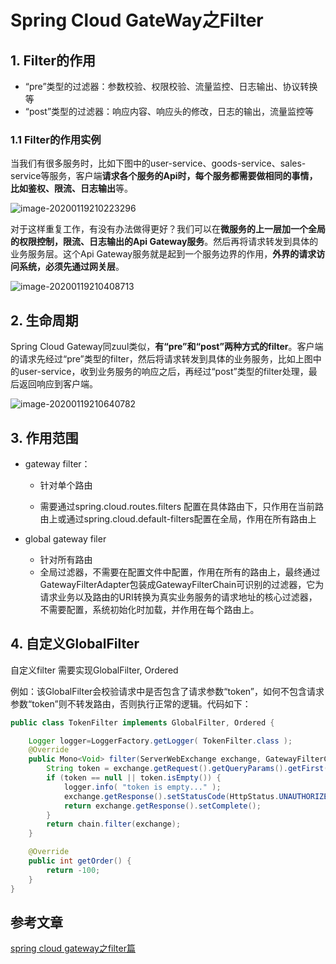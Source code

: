 # Spring Cloud GateWay之Filter

## 1. Filter的作用

- “pre”类型的过滤器：参数校验、权限校验、流量监控、日志输出、协议转换等
- “post”类型的过滤器：响应内容、响应头的修改，日志的输出，流量监控等

### 1.1 Filter的作用实例

当我们有很多服务时，比如下图中的user-service、goods-service、sales-service等服务，客户端**请求各个服务的Api时，每个服务都需要做相同的事情，比如鉴权、限流、日志输出**等。

![image-20200119210223296](https://gitee.com/zszdevelop/blogimage/raw/master/img/image-20200119210223296.png)

对于这样重复工作，有没有办法做得更好？我们可以在**微服务的上一层加一个全局的权限控制，限流、日志输出的Api Gateway服务**。然后再将请求转发到具体的业务服务层。这个Api Gateway服务就是起到一个服务边界的作用，**外界的请求访问系统，必须先通过网关层**。

![image-20200119210408713](https://gitee.com/zszdevelop/blogimage/raw/master/img/image-20200119210408713.png)

## 2. 生命周期

Spring Cloud Gateway同zuul类似，**有“pre”和“post”两种方式的filter**。客户端的请求先经过“pre”类型的filter，然后将请求转发到具体的业务服务，比如上图中的user-service，收到业务服务的响应之后，再经过“post”类型的filter处理，最后返回响应到客户端。

![image-20200119210640782](https://gitee.com/zszdevelop/blogimage/raw/master/img/image-20200119210640782.png)

## 3. 作用范围

- gateway filter：

  - 针对单个路由

  - 需要通过spring.cloud.routes.filters 配置在具体路由下，只作用在当前路由上或通过spring.cloud.default-filters配置在全局，作用在所有路由上

- global gateway filer

  - 针对所有路由
  - 全局过滤器，不需要在配置文件中配置，作用在所有的路由上，最终通过GatewayFilterAdapter包装成GatewayFilterChain可识别的过滤器，它为请求业务以及路由的URI转换为真实业务服务的请求地址的核心过滤器，不需要配置，系统初始化时加载，并作用在每个路由上。
    

## 4. 自定义GlobalFilter

自定义filter 需要实现GlobalFilter, Ordered

例如：该GlobalFilter会校验请求中是否包含了请求参数“token”，如何不包含请求参数“token”则不转发路由，否则执行正常的逻辑。代码如下：

```java
public class TokenFilter implements GlobalFilter, Ordered {

    Logger logger=LoggerFactory.getLogger( TokenFilter.class );
    @Override
    public Mono<Void> filter(ServerWebExchange exchange, GatewayFilterChain chain) {
        String token = exchange.getRequest().getQueryParams().getFirst("token");
        if (token == null || token.isEmpty()) {
            logger.info( "token is empty..." );
            exchange.getResponse().setStatusCode(HttpStatus.UNAUTHORIZED);
            return exchange.getResponse().setComplete();
        }
        return chain.filter(exchange);
    }

    @Override
    public int getOrder() {
        return -100;
    }
}
```

## 参考文章

[spring cloud gateway之filter篇](https://blog.csdn.net/forezp/article/details/85057268)

